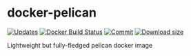 # docker-pelican

[![Updates](https://pyup.io/repos/github/apihackers/docker-pelican/shield.svg)](https://pyup.io/repos/github/apihackers/docker-pelican/) [![Docker Build Status](https://img.shields.io/docker/build/apihackers/pelican.svg)](https://hub.docker.com/r/apihackers/pelican/builds/) [![Commit](https://images.microbadger.com/badges/commit/apihackers/pelican.svg)](https://microbadger.com/images/apihackers/pelican) [![Download size](https://images.microbadger.com/badges/image/apihackers/pelican.svg)](https://microbadger.com/images/apihackers/pelican)

Lightweight but fully-fledged pelican docker image
